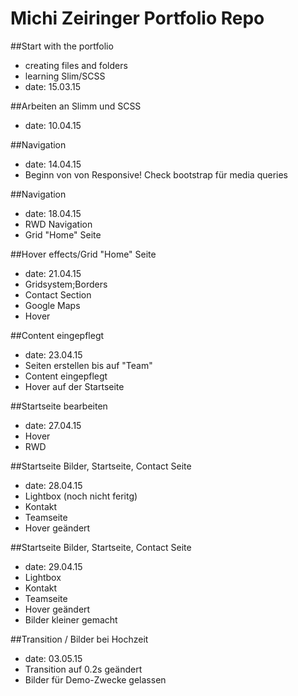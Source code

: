Michi Zeiringer Portfolio Repo
===========================

##Start with the portfolio

- creating files and folders
- learning Slim/SCSS
- date: 15.03.15

##Arbeiten an Slimm und SCSS

- date: 10.04.15

##Navigation

- date: 14.04.15
- Beginn von von Responsive! Check bootstrap für media queries


##Navigation

- date: 18.04.15
- RWD Navigation
- Grid "Home" Seite

##Hover effects/Grid "Home" Seite

- date: 21.04.15
- Gridsystem;Borders
- Contact Section
- Google Maps
- Hover

##Content eingepflegt

- date: 23.04.15
- Seiten erstellen bis auf "Team"
- Content eingepflegt
- Hover auf der Startseite

##Startseite bearbeiten

- date: 27.04.15
- Hover
- RWD

##Startseite Bilder, Startseite, Contact Seite

- date: 28.04.15
- Lightbox (noch nicht feritg)
- Kontakt
- Teamseite
- Hover geändert

##Startseite Bilder, Startseite, Contact Seite

- date: 29.04.15
- Lightbox
- Kontakt
- Teamseite
- Hover geändert
- Bilder kleiner gemacht

##Transition / Bilder bei Hochzeit

- date: 03.05.15
- Transition auf 0.2s geändert
- Bilder für Demo-Zwecke gelassen

